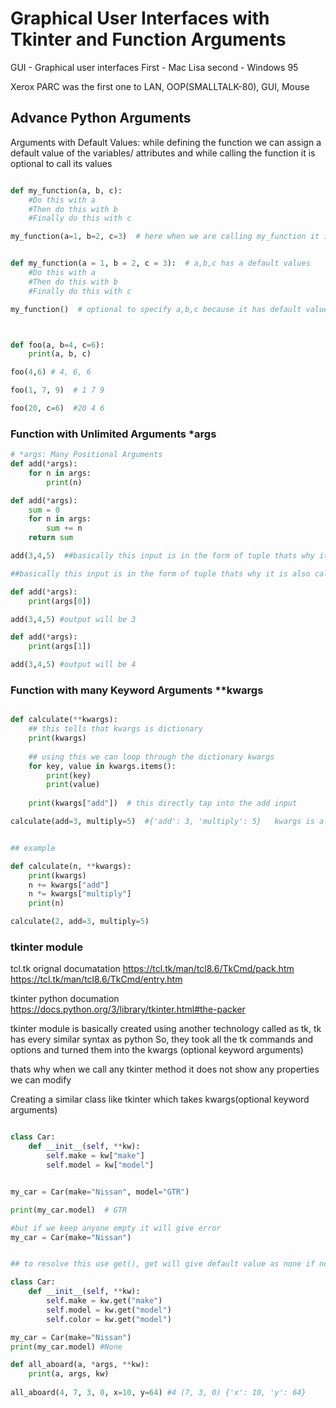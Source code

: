 # Graphical User Interfaces with Tkinter and Function Arguments

GUI - Graphical user interfaces
First - Mac Lisa
second - Windows 95

Xerox PARC was the first one to LAN, OOP(SMALLTALK-80), GUI, Mouse

## Advance Python Arguments

Arguments with Default Values: while defining the function we can assign a default value of the variables/ attributes and while calling the function it is optional to call its values

```py

def my_function(a, b, c):
    #Do this with a
    #Then do this with b
    #Finally do this with c 

my_function(a=1, b=2, c=3)  # here when we are calling my_function it is important to provide the values of a,b,c because it does not have any default one


def my_function(a = 1, b = 2, c = 3):  # a,b,c has a default values
    #Do this with a
    #Then do this with b
    #Finally do this with c 

my_function()  # optional to specify a,b,c because it has default values



def foo(a, b=4, c=6): 
    print(a, b, c)

foo(4,6) # 4, 6, 6  

foo(1, 7, 9)  # 1 7 9

foo(20, c=6)  #20 4 6

```

### Function with Unlimited Arguments  *args

```py
# *args: Many Positional Arguments
def add(*args):
    for n in args:
        print(n)

def add(*args):
    sum = 0
    for n in args:
        sum += n
    return sum

add(3,4,5)  ##basically this input is in the form of tuple thats why it is also called positional arguments because position matters 

##basically this input is in the form of tuple thats why it is also called positional arguments because position matters 

def add(*args):
    print(args[0])

add(3,4,5) #output will be 3

def add(*args):
    print(args[1])

add(3,4,5) #output will be 4


```

### Function with many Keyword Arguments **kwargs

```py

def calculate(**kwargs):
    ## this tells that kwargs is dictionary 
    print(kwargs)
    
    ## using this we can loop through the dictionary kwargs
    for key, value in kwargs.items():
        print(key)
        print(value)
    
    print(kwargs["add"])  # this directly tap into the add input

calculate(add=3, multiply=5)  #{'add': 3, 'multiply': 5}   kwargs is a dictionary 


## example

def calculate(n, **kwargs):
    print(kwargs)
    n += kwargs["add"]
    n *= kwargs["multiply"]
    print(n)

calculate(2, add=3, multiply=5)

```

### tkinter module

tcl.tk orignal documatation <https://tcl.tk/man/tcl8.6/TkCmd/pack.htm>
<https://tcl.tk/man/tcl8.6/TkCmd/entry.htm>

tkinter python documation <https://docs.python.org/3/library/tkinter.html#the-packer>


tkinter module is basically created using another technology called as tk, tk has every similar syntax as python
So, they took all the tk commands and options and turned them into the kwargs (optional keyword arguments)

thats why when we call any tkinter method it does not show any properties we can modify 


Creating a similar class like tkinter which takes kwargs(optional keyword arguments)

```py 

class Car:
    def __init__(self, **kw):
        self.make = kw["make"]
        self.model = kw["model"]


my_car = Car(make="Nissan", model="GTR")

print(my_car.model)  # GTR

#but if we keep anyone empty it will give error
my_car = Car(make="Nissan")


## to resolve this use get(), get will give default value as none if not defined

class Car:
    def __init__(self, **kw):
        self.make = kw.get("make")
        self.model = kw.get("model")
        self.color = kw.get("model")

my_car = Car(make="Nissan")
print(my_car.model) #None

```


```py
def all_aboard(a, *args, **kw): 
    print(a, args, kw)
 
all_aboard(4, 7, 3, 0, x=10, y=64) #4 (7, 3, 0) {'x': 10, 'y': 64}



```